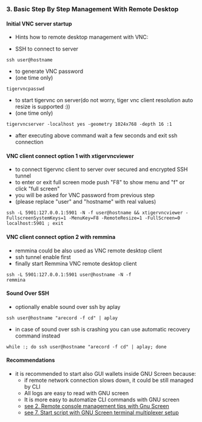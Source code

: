 ### 3. Basic Step By Step Management With Remote Desktop

#### Initial VNC server startup

  * Hints how to remote desktop management with VNC:
  
  * SSH to connect to server
```
ssh user@hostname
```

  * to generate VNC password
  * (one time only)
```
tigervncpasswd
```

  * to start tigervnc on server(do not worry, tiger vnc client resolution auto resize is supported :))
  * (one time only)
```
tigervncserver -localhost yes -geometry 1024x768 -depth 16 :1
```
  * after executing above command wait a few seconds and exit ssh connection

#### VNC client connect option 1 with xtigervncviewer

  * to connect tigervnc client to server over secured and encrypted SSH tunnel
  * to enter or exit full screen mode push "F8" to show menu and "f" or click "full screen"
  * you will be asked for VNC password from previous step
  * (please replace "user" and "hostname" with real values)
```
ssh -L 5901:127.0.0.1:5901 -N -f user@hostname && xtigervncviewer -FullscreenSystemKeys=1 -MenuKey=F8 -RemoteResize=1 -FullScreen=0 localhost:5901 ; exit
```

#### VNC client connect option 2 with remmina

  * remmina could be also used as VNC remote desktop client
  * ssh tunnel enable first
  * finally start Remmina VNC remote desktop client
```
ssh -L 5901:127.0.0.1:5901 user@hostname -N -f
remmina
```

#### Sound Over SSH

  * optionally enable sound over ssh by aplay
```
ssh user@hostname "arecord -f cd" | aplay
```
  * in case of sound over ssh is crashing you can use automatic recovery command instead
```
while :; do ssh user@hostname "arecord -f cd" | aplay; done
```

#### Recommendations

  * it is recommended to start also GUI wallets inside GNU Screen because:
    * if remote network connection slows down, it could be still managed by CLI
    * All logs are easy to read with GNU screen
    * It is more easy to automatize CLI commands with GNU screen
    * [see 2. Remote console management tips with Gnu Screen](./readme.remote.console.md)
    * [see 7. Start script with GNU Screen terminal multiplexer setup](./readme.screen.md)
